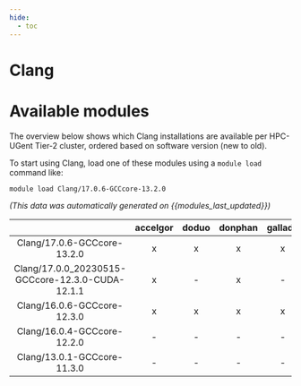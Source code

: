 ```yaml
---
hide:
  - toc
---
```


Clang
=====

# Available modules


The overview below shows which Clang installations are available per HPC-UGent Tier-2 cluster, ordered based on software version (new to old).

To start using Clang, load one of these modules using a `module load` command like:

```shell
module load Clang/17.0.6-GCCcore-13.2.0
```

*(This data was automatically generated on {{modules_last_updated}})*  

| |accelgor|doduo|donphan|gallade|joltik|litleo|shinx|
| :---: | :---: | :---: | :---: | :---: | :---: | :---: | :---: |
|Clang/17.0.6-GCCcore-13.2.0|x|x|x|x|x|x|x|
|Clang/17.0.0_20230515-GCCcore-12.3.0-CUDA-12.1.1|x|-|x|-|x|x|-|
|Clang/16.0.6-GCCcore-12.3.0|x|x|x|x|x|x|x|
|Clang/16.0.4-GCCcore-12.2.0|-|-|-|-|-|x|x|
|Clang/13.0.1-GCCcore-11.3.0|-|-|-|-|-|x|x|
